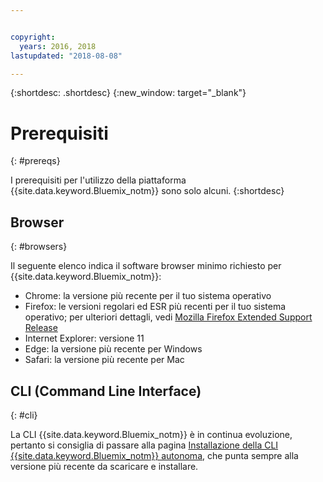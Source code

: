 ```yaml
---


copyright:
  years: 2016, 2018
lastupdated: "2018-08-08"

---
```


{:shortdesc: .shortdesc}
{:new_window: target="_blank"}

# Prerequisiti
{: #prereqs}

I prerequisiti per l'utilizzo della piattaforma {{site.data.keyword.Bluemix_notm}} sono solo alcuni.
{:shortdesc}

## Browser
{: #browsers}

Il seguente elenco indica il software browser minimo richiesto per {{site.data.keyword.Bluemix_notm}}:

 * Chrome: la versione più recente per il tuo sistema operativo
 * Firefox: le versioni regolari ed ESR più recenti per il tuo sistema operativo; per ulteriori dettagli, vedi [Mozilla Firefox
Extended Support Release](https://www.mozilla.org/firefox/organizations/)
 * Internet Explorer: versione 11
 * Edge: la versione più recente per Windows
 * Safari: la versione più recente per Mac

## CLI (Command Line Interface)
{: #cli}

La CLI {{site.data.keyword.Bluemix_notm}} è in continua evoluzione, pertanto si consiglia di passare alla pagina [Installazione della CLI {{site.data.keyword.Bluemix_notm}} autonoma](docs/cli/reference/ibmcloud/download_cli.html), che punta sempre alla versione più recente da scaricare e installare.
